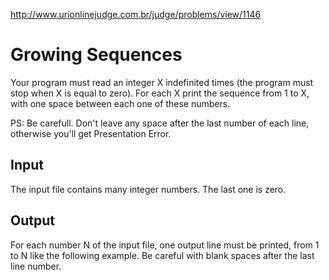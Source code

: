 http://www.urionlinejudge.com.br/judge/problems/view/1146

# Growing Sequences

Your program must read an integer X indefinited times (the program must stop
when X is equal to zero). For each X print the sequence from 1 to X, with one
space between each one of these numbers.

PS: Be carefull. Don't leave any space after the last number of each line,
otherwise you'll get Presentation Error.

## Input

The input file contains many integer numbers. The last one is zero.

## Output

For each number N of the input file, one output line must be printed, from 1
to N like the following example. Be careful with blank spaces after the last
line number.
